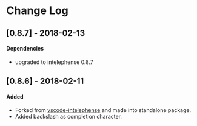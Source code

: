 # Change Log

## [0.8.7] - 2018-02-13
#### Dependencies
* upgraded to intelephense 0.8.7

## [0.8.6] - 2018-02-11
#### Added
* Forked from [vscode-intelephense](https://github.com/bmewburn/vscode-intelephense) and made into standalone package.
* Added backslash as completion character.